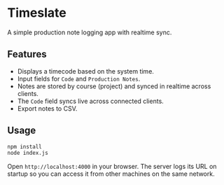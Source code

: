 # Timeslate

A simple production note logging app with realtime sync.

## Features
- Displays a timecode based on the system time.
- Input fields for `Code` and `Production Notes`.
- Notes are stored by course (project) and synced in realtime across clients.
- The `Code` field syncs live across connected clients.
- Export notes to CSV.

## Usage

```bash
npm install
node index.js
```

Open `http://localhost:4000` in your browser. The server logs its URL on
startup so you can access it from other machines on the same network.
